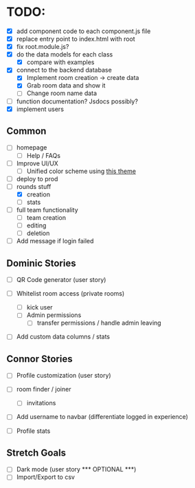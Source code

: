 # TODO:

- [x] add component code to each component.js file
- [x] replace entry point to index.html with root
- [x] fix root.module.js?
- [x] do the data models for each class
    - [x] compare with examples
- [x] connect to the backend database
    - [x] Implement room creation -> create data
    - [x] Grab room data and show it
    - [ ] Change room name data
- [ ] function documentation? Jsdocs possibly?
- [x] implement users

## Common
- [ ] homepage
    - [ ] Help / FAQs
- [ ] Improve UI/UX
    - [ ] Unified color scheme using [this theme](https://material.io/resources/color/#!/?view.left=0&view.right=0&secondary.color=424242&secondary.text.color=ffffff&primary.color=7E57C2)
- [ ] deploy to prod
- [ ] rounds stuff
    - [x] creation
    - [ ] stats
- [ ] full team functionality
    - [ ] team creation
    - [ ] editing
    - [ ] deletion
- [ ] Add message if login failed

## Dominic Stories
- [ ] QR Code generator  (user story)
- [ ] Whitelist room access (private rooms)
    - [ ] kick user
    - [ ] Admin permissions
        - [ ] transfer permissions / handle admin leaving
- [ ] Add custom data columns / stats


## Connor Stories
- [ ] Profile customization (user story)
- [ ] room finder / joiner
    - [ ] invitations
- [ ] Add username to navbar (differentiate logged in experience)
- [ ] Profile stats


## Stretch Goals
- [ ] Dark mode (user story *** OPTIONAL ***)
- [ ] Import/Export to csv
